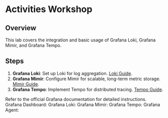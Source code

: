 # Activities Workshop

## Overview
This lab covers the integration and basic usage of Grafana Loki, Grafana Mimir, and Grafana Tempo.

## Steps

1. **Grafana Loki**: Set up Loki for log aggregation. [Loki Guide](loki/README.md).
2. **Grafana Mimir**: Configure Mimir for scalable, long-term metric storage. [Mimir Guide](mimir/README.md).
3. **Grafana Tempo**: Implement Tempo for distributed tracing. [Tempo Guide](tempo/README.md).

Refer to the official Grafana documentation for detailed instructions.
Grafana Dashboard:
Grafana Loki:
Grafana Mimir:
Grafana Tempo:
Grafana Agent:
